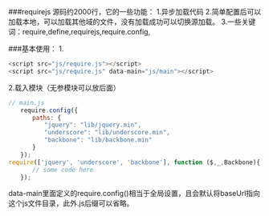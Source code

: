 ###requirejs
源码约2000行，它的一些功能：
1.异步加载代码
2.简单配置后可以加载本地，可以加载其他域的文件，没有加载成功可以切换源加载。
3.一些关键词：require,define,requirejs,require.config,

###基本使用：
1.
```javascript
<script src="js/require.js"></script>
<script src="js/require.js" data-main="js/main"></script>
```

2.载入模块（无参模块可以放后面）
```javascript
// main.js
　　require.config({
　　　　paths: {
　　　　　　"jquery": "lib/jquery.min",
　　　　　　"underscore": "lib/underscore.min",
　　　　　　"backbone": "lib/backbone.min"
　　　　}
　　});
require(['jquery', 'underscore', 'backbone'], function ($,_,Backbone){
　　　　// some code here
　　});
```

data-main里面定义的require.config()相当于全局设置，且会默认将baseUrl指向这个js文件目录，此外.js后缀可以省略。